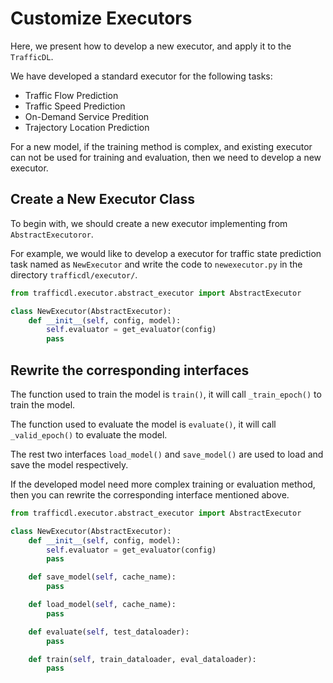 # Customize Executors

Here, we present how to develop a new executor, and apply it to the `TrafficDL`.

We have developed a standard executor for the following tasks:

-  Traffic Flow Prediction
-  Traffic Speed Prediction
-  On-Demand Service Predition
-  Trajectory Location Prediction

For a new model, if the training method is complex, and existing executor can not be used for training and evaluation, then we need to develop a new executor.

## Create a New Executor Class

To begin with, we should create a new executor implementing from `AbstractExecutoror`.

For example, we would like to develop a executor for traffic state prediction task named as `NewExecutor` and write the code to `newexecutor.py` in the directory `trafficdl/executor/`.

```python
from trafficdl.executor.abstract_executor import AbstractExecutor

class NewExecutor(AbstractExecutor):
    def __init__(self, config, model):
        self.evaluator = get_evaluator(config)
        pass
```

## Rewrite the corresponding interfaces

The function used to train the model is `train()`, it will call `_train_epoch()` to train the model.

The function used to evaluate the model is `evaluate()`, it will call `_valid_epoch()` to evaluate the model.

The rest two interfaces `load_model()` and `save_model()` are used to load and save the model respectively.

If the developed model need more complex training or evaluation method, then you can rewrite the corresponding interface mentioned above.

```python
from trafficdl.executor.abstract_executor import AbstractExecutor

class NewExecutor(AbstractExecutor):
    def __init__(self, config, model):
        self.evaluator = get_evaluator(config)
        pass

    def save_model(self, cache_name):
        pass

    def load_model(self, cache_name):
        pass

    def evaluate(self, test_dataloader):
        pass

    def train(self, train_dataloader, eval_dataloader):
        pass
```
